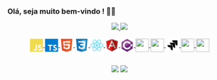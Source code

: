 <h3>Olá, seja muito bem-vindo ! 🥰🤩 </h3>

<div align="center">
  <a href="https://github.com/AndradeRibeiro">
  <img height="180em" src="https://github-readme-stats.vercel.app/api?username=AndradeRibeiro&show_icons=true&theme=dracula&include_all_commits=true&count_private=true"/>
  <img height="180em" src="https://github-readme-stats.vercel.app/api/top-langs/?username=AndradeRibeiro&layout=compact&langs_count=7&theme=dracula"/>
</div>

 <div align="center" style="display: inline_block"><br>
  <img align="center" height="30" width="30" src="https://raw.githubusercontent.com/devicons/devicon/master/icons/javascript/javascript-plain.svg">
  <img align="center" height="30" width="30" src="https://raw.githubusercontent.com/devicons/devicon/master/icons/typescript/typescript-plain.svg">
  <img align="center" height="30" width="30" src="https://raw.githubusercontent.com/devicons/devicon/master/icons/html5/html5-original.svg">
  <img align="center" height="30" width="30" src="https://raw.githubusercontent.com/devicons/devicon/master/icons/css3/css3-original.svg">
     <img align="center" height="30" width="30" src="https://raw.githubusercontent.com/devicons/devicon/master/icons/react/react-original.svg">
  <img align="center" height="30" width="30" src="https://raw.githubusercontent.com/devicons/devicon/master/icons/angularjs/angularjs-original.svg">
  <img align="center" height="30" width="30" src="https://raw.githubusercontent.com/devicons/devicon/master/icons/csharp/csharp-original.svg">
  <img align="center" height="30" width="30" src="https://camo.githubusercontent.com/ec75fffa4a003fa9ea6ba393834fdbf4fab55e5252776c41024e811a351fdec7/68747470733a2f2f7777772e766563746f726c6f676f2e7a6f6e652f6c6f676f732f6a6176612f6a6176612d69636f6e2e737667">
  <img align="center" height="30" width="30" src="https://www.vectorlogo.zone/logos/getpostman/getpostman-icon.svg">
  <img align="center" height="30" width="30" src="https://raw.githubusercontent.com/devicons/devicon/master/icons/jira/jira-plain.svg">
  <img align="center" height="30" width="30" src="https://www.vectorlogo.zone/logos/microsoft_azure/microsoft_azure-icon.svg">
  <img align="center" height="30" width="30" src="https://www.vectorlogo.zone/logos/atlassian_bamboo/atlassian_bamboo-icon.svg"
</div>
 
  ##
 
<div> 
  <a href = "mailto:ester10andrade10@gmail.com"><img src="https://img.shields.io/badge/-Gmail-%23333?style=for-the-badge&logo=gmail&logoColor=white" target="_blank"></a>
  <a href="https://www.linkedin.com/in/ester-r-80449b136" target="_blank"><img src="https://img.shields.io/badge/-LinkedIn-%230077B5?style=for-the-badge&logo=linkedin&logoColor=white" target="_blank"></a>
</div>
